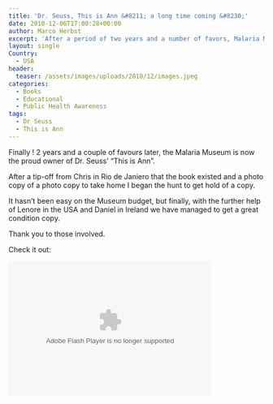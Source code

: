 ```yaml
---
title: 'Dr. Seuss, This is Ann &#8211; a long time coming &#8230;'
date: 2010-12-06T17:00:28+00:00
author: Marco Herbst
excerpt: 'After a period of two years and a number of favors, Malaria Museum is a proud owner of the famous book of Doctor Seuss “This is Ann”. Getting the book was not easy on the Museum budget, but after getting help of some well wishers, we have a great copy with us. '
layout: single
Country:
  - USA
header:
  teaser: /assets/images/uploads/2010/12/images.jpeg
categories:
  - Books
  - Educational
  - Public Health Awareness
tags:
  - Dr Seuss
  - This is Ann
---
```

Finally ! 2 years and a couple of favours later, the Malaria Museum is now the proud owner of Dr. Seuss&#8217; &#8220;This is Ann&#8221;.

After a tip-off from Chris in Rio de Janiero that the book existed and a photo copy of a photo copy to take home I began the hunt to get hold of a copy.

It hasn&#8217;t been easy on the Museum budget, but finally, with the further help of Lenore in the USA and Daniel in Ireland we have managed to get a great condition copy.

Thank you to those involved.

Check it out:

<embed width="400" height="267" type="application/x-shockwave-flash" src="http://picasaweb.google.com/s/c/bin/slideshow.swf" flashvars="host=picasaweb.google.com&amp;noautoplay=1&amp;hl=de&amp;feat=flashalbum&amp;RGB=0x000000&amp;feed=http%3A%2F%2Fpicasaweb.google.com%2Fdata%2Ffeed%2Fapi%2Fuser%2Fmarco.herbst%2Falbumid%2F5547601956347934673%3Falt%3Drss%26kind%3Dphoto%26hl%3Dde" pluginspage="http://www.macromedia.com/go/getflashplayer">